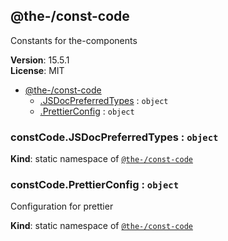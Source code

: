 <!--- Code generated by @the-/script-doc. DO NOT EDIT. -->

<a name="module_@the-/const-code"></a>

## @the-/const-code
Constants for the-components

**Version**: 15.5.1  
**License**: MIT  

* [@the-/const-code](#module_@the-/const-code)
    * [.JSDocPreferredTypes](#module_@the-/const-code.JSDocPreferredTypes) : <code>object</code>
    * [.PrettierConfig](#module_@the-/const-code.PrettierConfig) : <code>object</code>

<a name="module_@the-/const-code.JSDocPreferredTypes"></a>

### constCode.JSDocPreferredTypes : <code>object</code>
**Kind**: static namespace of [<code>@the-/const-code</code>](#module_@the-/const-code)  
<a name="module_@the-/const-code.PrettierConfig"></a>

### constCode.PrettierConfig : <code>object</code>
Configuration for prettier

**Kind**: static namespace of [<code>@the-/const-code</code>](#module_@the-/const-code)  
